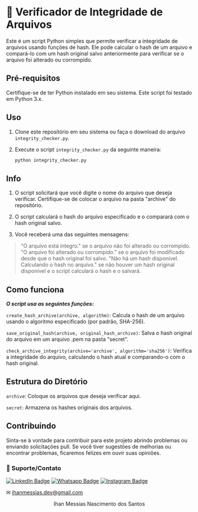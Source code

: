 # 🔑 Verificador de Integridade de Arquivos

Este é um script Python simples que permite verificar a integridade de arquivos usando funções de hash. Ele pode calcular o hash de um arquivo e compará-lo com um hash original salvo anteriormente para verificar se o arquivo foi alterado ou corrompido.

## Pré-requisitos

Certifique-se de ter Python instalado em seu sistema. Este script foi testado em Python 3.x.

## Uso

1. Clone este repositório em seu sistema ou faça o download do arquivo `integrity_checker.py`.

2. Execute o script `integrity_checker.py` da seguinte maneira:

    ```bash
    python integrity_checker.py
    ```
## Info

1. O script solicitará que você digite o nome do arquivo que deseja verificar. Certifique-se de colocar o arquivo na pasta "archive" do repositório.

2. O script calculará o hash do arquivo especificado e o comparará com o hash original salvo.

3. Você receberá uma das seguintes mensagens:
> "O arquivo está íntegro." se o arquivo não foi alterado ou corrompido.
> "O arquivo foi alterado ou corrompido." se o arquivo foi modificado desde que o hash original foi salvo.
> "Não há um hash disponível. Calculando o hash no arquivo." se não houver um hash original disponível e o script calculará o hash e o salvará.

## Como funciona
***O script usa as seguintes funções:***

`create_hash_archive(archive, algorithm)`: Calcula o hash de um arquivo usando o algoritmo especificado (por padrão, SHA-256).

`save_original_hash(archive, original_hash_archive)`: Salva o hash original do arquivo em um arquivo .pem na pasta "secret".

`check_archive_integrity(archive='archive', algorithm='sha256')`: Verifica a integridade do arquivo, calculando o hash atual e comparando-o com o hash original.

## Estrutura do Diretório

`archive`: Coloque os arquivos que deseja verificar aqui.

`secret`: Armazena os hashes originais dos arquivos.

## Contribuindo
Sinta-se à vontade para contribuir para este projeto abrindo problemas ou enviando solicitações pull. Se você tiver sugestões de melhorias ou encontrar problemas, ficaremos felizes em ouvir suas opiniões.

### 🤝 Suporte/Contato

[![LinkedIn Badge](https://img.shields.io/static/v1?style=for-the-badge&message=LinkedIn&color=0A66C2&logo=LinkedIn&logoColor=FFFFFF&label=)](https://www.linkedin.com/in/ihanmessias/)
[![Whatsapp Badge](https://img.shields.io/badge/WhatsApp-25D366?style=for-the-badge&logo=whatsapp&logoColor=white)](https://wa.me/61996487935)
[![Instagram Badge](https://img.shields.io/badge/Instagram-E4405F?style=for-the-badge&logo=instagram&logoColor=white)](https://www.instagram.com/devlinuxtv/)

✉ ihanmessias.dev@gmail.com

<p align="center">Ihan Messias Nascimento dos Santos</p>